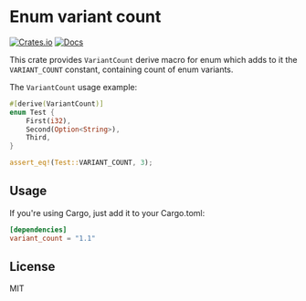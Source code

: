 # Enum variant count

[![Crates.io](https://img.shields.io/crates/v/variant_count.svg)](https://crates.io/crates/variant_count)
[![Docs](https://docs.rs/variant_count/badge.svg)](https://docs.rs/variant_count)

This crate provides `VariantCount` derive macro for enum which adds to it the `VARIANT_COUNT` constant, containing count of enum variants.

The `VariantCount` usage example:

```rust
#[derive(VariantCount)]
enum Test {
    First(i32),
    Second(Option<String>),
    Third,
}

assert_eq!(Test::VARIANT_COUNT, 3);
```

## Usage

If you're using Cargo, just add it to your Cargo.toml:

```toml
[dependencies]
variant_count = "1.1"
```

## License

MIT